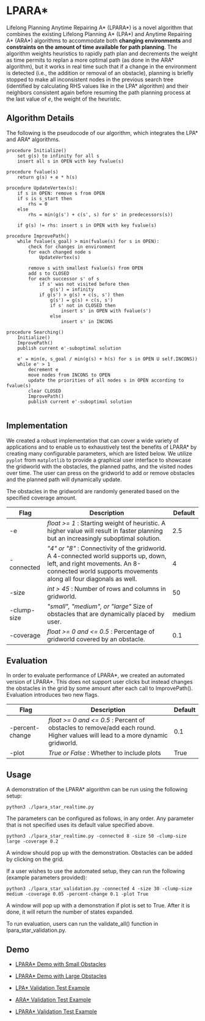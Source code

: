 # LPARA*
Lifelong Planning Anytime Repairing A* (LPARA*) is a novel algorithm that combines the existing Lifelong Planning A* (LPA*) and Anytime Repairing A* (ARA*) algorithms to accommodate both **changing environments** and **constraints on the amount of time available for path planning**. The algorithm weights heuristics to rapidly path plan and decrements the weight as time permits to replan a more optimal path (as done in the ARA* algorithm), but it works in real time such that if a change in the environment is detected (i.e., the addition or removal of an obstacle), planning is briefly stopped to make all inconsistent nodes in the previous search tree (identified by calculating RHS values like in the LPA* algorithm) and their neighbors consistent again before resuming the path planning process at the last value of _e_, the weight of the heuristic.  

## Algorithm Details
The following is the pseudocode of our algorithm, which integrates the LPA* and ARA* algorithms.
```
procedure Initialize()
    set g(s) to infinity for all s
    insert all s in OPEN with key fvalue(s)

procedure fvalue(s)
    return g(s) + e * h(s)

procedure UpdateVertex(s):
    if s in OPEN: remove s from OPEN
    if s is s_start then
        rhs = 0
    else
        rhs = min(g(s') + c(s', s) for s' in predecessors(s))
    
    if g(s) != rhs: insert s in OPEN with key fvalue(s)

procedure ImprovePath()
    while fvalue(s_goal) > min(fvalue(s) for s in OPEN):
        check for changes in environment
        for each changed node s
            UpdateVertex(s)

        remove s with smallest fvalue(s) from OPEN
        add s to CLOSED
        for each successor s' of s
            if s' was not visited before then
                g(s') = infinity
            if g(s') > g(s) + c(s, s') then
                g(s') = g(s) + c(s, s')
                if s' not in CLOSED then
                    insert s' in OPEN with fvalue(s')
                else
                    insert s' in INCONS

procedure Searching()
    Initialize()
    ImprovePath()
    publish current e'-suboptimal solution

    e' = min(e, s_goal / min(g(s) + h(s) for s in OPEN U self.INCONS))
    while e' > 1
        decrement e 
        move nodes from INCONS to OPEN
        update the priorities of all nodes s in OPEN according to fvalue(s)
        clear CLOSED
        ImprovePath()
        publish current e'-suboptimal solution


```
## Implementation
We created a robust implementation that can cover a wide variety of applications and to enable us to exhaustively test the benefits of LPARA* by creating many configurable parameters, which are listed below. We utilize `pyplot` from `matplotlib` to provide a graphical user interface to showcase the gridworld with the obstacles, the planned paths, and the visited nodes over time. The user can press on the gridworld to add or remove obstacles and the planned path will dynamically update. 

The obstacles in the gridworld are randomly generated based on the specified coverage amount.  

| Flag        | Description                                                                                                                                                                               | Default |
|-------------|-------------------------------------------------------------------------------------------------------------------------------------------------------------------------------------------|---------|
| -e          | _float >= 1_ : Starting weight of heuristic. A higher value will result in faster planning but an increasingly suboptimal solution.                                                       | 2.5     |
| -connected  | _"4" or "8"_ : Connectivity of the gridworld. A 4-connected world supports up, down, left, and right movements. An 8-connected world supports movements along all four diagonals as well. | 4       |
| -size       | _int > 45_ : Number of rows and columns in gridworld.                                                                                                                                     | 50      |
| -clump-size | _"small", "medium", or "large"_ Size of obstacles that are dynamically placed by user.                                                                                                    | medium  |
| -coverage   | _float >= 0 and <= 0.5_ : Percentage of gridworld covered by an obstacle.                                                                                                                 | 0.1     |     

## Evaluation
In order to evaluate performance of LPARA*, we created an automated version of LPARA*. This does not support user clicks but instead changes the obstacles in the grid by some amount after each call to ImprovePath(). Evaluation introduces two new flags.

| Flag        | Description                                                                                                                                                                               | Default |
|-------------|-------------------------------------------------------------------------------------------------------------------------------------------------------------------------------------------|---------|
| -percent-change          | _float >= 0 and <= 0.5_  : Percent of obstacles to remove/add each round. Higher values will lead to a more dynamic gridworld.                                                       | 0.1     |
| -plot  | _True or False_ : Whether to include plots | True       |

## Usage
A demonstration of the LPARA* algorithm can be run using the following setup:
```
python3 ./lpara_star_realtime.py
```

The parameters can be configured as follows, in any order. Any parameter that is not specified uses its default value specified above.
```
python3 ./lpara_star_realtime.py -connected 8 -size 50 -clump-size  large -coverage 0.2
```
A window should pop up with the demonstration. Obstacles can be added by clicking on the grid.

If a user wishes to use the automated setup, they can run the following (example parameters provided):
```
python3 ./lpara_star_validation.py -connected 4 -size 30 -clump-size medium -coverage 0.05 -percent-change 0.1 -plot True
```
A window will pop up with a demonstration if plot is set to True. After it is done, it will return the number of states expanded.

To run evaluation, users can run the validate_all() function in lpara_star_validation.py.

## Demo
* [LPARA* Demo with Small Obstacles](https://youtu.be/-YL-jlHuD-k)
* [LPARA* Demo with Large Obstacles](https://youtu.be/hmiuN_hZIZk)

* [LPA* Validation Test Example](https://youtu.be/xlyuO17h2rM)
* [ARA* Validation Test Example](https://youtu.be/A1dI_yH-PQI)
* [LPARA* Validation Test Example](https://youtu.be/GEfqqgrk-Fo)




